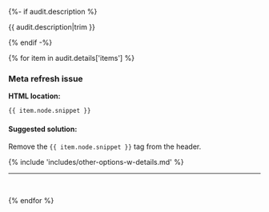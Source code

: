 {%- if audit.description %}

{{ audit.description|trim }}

{% endif -%}

{% for item in audit.details['items'] %}

### Meta refresh issue

__HTML location:__

```html
{{ item.node.snippet }}
```

#### Suggested solution:

Remove the `{{ item.node.snippet }}` tag from the header.

{% include 'includes/other-options-w-details.md' %}

---
<br>

{% endfor %}

<br>